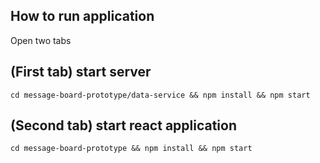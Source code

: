 ## How to run application
Open two tabs
## (First tab) start server

`cd message-board-prototype/data-service && npm install && npm start`
## (Second tab) start react application
`cd message-board-prototype && npm install && npm start`
